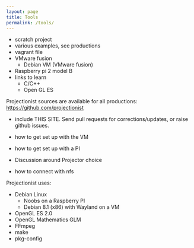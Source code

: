 ```yaml
---
layout: page
title: Tools
permalink: /tools/
---
```


* scratch project
* various examples, see productions
* vagrant file
* VMware fusion
  * Debian VM (VMware fusion)
* Raspberry pi 2 model B
* links to learn
  * C/C++
  * Open GL ES

Projectionist sources are available for all productions: https://github.com/projectionist
* include THIS SITE. Send pull requests for corrections/updates, or raise github issues.


* how to get set up with the VM
* how to get set up with a PI
* Discussion around Projector choice
* how to connect with nfs


Projectionist uses:

* Debian Linux
  * Noobs on a Raspberry PI
  * Debian 8.1 (x86) with Wayland on a VM
* OpenGL ES 2.0
* OpenGL Mathematics GLM
* FFmpeg
* make
* pkg-config
